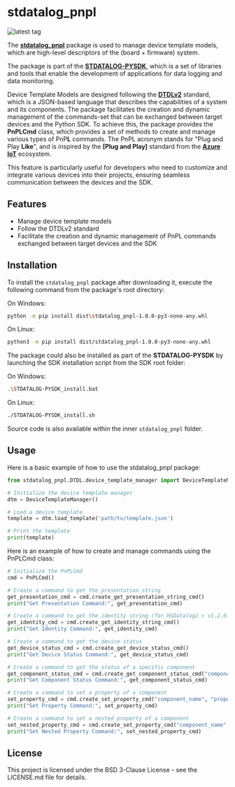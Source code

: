 # stdatalog_pnpl

![latest tag](https://img.shields.io/github/v/tag/STMicroelectronics/stdatalog_pnpl.svg?color=brightgreen)

The **[stdatalog_pnpl](https://github.com/STMicroelectronics/stdatalog_pnpl)** package is used to manage device template models, which are high-level descriptors of the (board + firmware) system.

The package is part of the **[STDATALOG-PYSDK](https://github.com/STMicroelectronics/stdatalog-pysdk)**, which is a set of libraries and tools that enable the development of applications for data logging and data monitoring.

Device Template Models are designed following the **[DTDLv2](https://github.com/Azure/opendigitaltwins-dtdl/blob/master/DTDL/v2/DTDL.v2.md)** standard, which is a JSON-based language that describes the capabilities of a system and its components.
The package facilitates the creation and dynamic management of the commands-set that can be exchanged between target devices and the Python SDK.
To achieve this, the package provides the **PnPLCmd** class, which provides a set of methods to create and manage various types of PnP**L** commands.
The PnPL acronym stands for "Plug and Play **Like**", and is inspired by the **[Plug and Play]** standard from the **[Azure IoT](https://docs.microsoft.com/en-us/azure/iot-pnp/overview-iot-plug-and-play)** ecosystem.

This feature is particularly useful for developers who need to customize and integrate various devices into their projects, ensuring seamless communication between the devices and the SDK.

## Features

- Manage device template models
- Follow the DTDLv2 standard
- Facilitate the creation and dynamic management of PnPL commands exchanged between target devices and the SDK

## Installation

To install the `stdatalog_pnpl` package after downloading it, execute the following command from the package's root directory:

On Windows:
```sh
python -m pip install dist\stdatalog_pnpl-1.0.0-py3-none-any.whl
```

On Linux:
```sh
python3 -m pip install dist/stdatalog_pnpl-1.0.0-py3-none-any.whl
```

The package could also be installed as part of the **STDATALOG-PYSDK** by launching the SDK installation script from the SDK root folder:

On Windows:
```sh
.\STDATALOG-PYSDK_install.bat
```

On Linux:
```sh
./STDATALOG-PYSDK_install.sh
```

Source code is also available within the inner `stdatalog_pnpl` folder.

## Usage
Here is a basic example of how to use the stdatalog_pnpl package:

```python
from stdatalog_pnpl.DTDL.device_template_manager import DeviceTemplateManager

# Initialize the device template manager
dtm = DeviceTemplateManager()

# Load a device template
template = dtm.load_template('path/to/template.json')

# Print the template
print(template)
```
Here is an example of how to create and manage commands using the PnPLCmd class:

```python
# Initialize the PnPLCmd
cmd = PnPLCmd()

# Create a command to get the presentation string
get_presentation_cmd = cmd.create_get_presentation_string_cmd()
print("Get Presentation Command:", get_presentation_cmd)

# Create a command to get the identity string (for HSDatalog2 > v1.2.0)
get_identity_cmd = cmd.create_get_identity_string_cmd()
print("Get Identity Command:", get_identity_cmd)

# Create a command to get the device status
get_device_status_cmd = cmd.create_get_device_status_cmd()
print("Get Device Status Command:", get_device_status_cmd)

# Create a command to get the status of a specific component
get_component_status_cmd = cmd.create_get_component_status_cmd("component_name")
print("Get Component Status Command:", get_component_status_cmd)

# Create a command to set a property of a component
set_property_cmd = cmd.create_set_property_cmd("component_name", "property_name", "property_value")
print("Set Property Command:", set_property_cmd)

# Create a command to set a nested property of a component
set_nested_property_cmd = cmd.create_set_property_cmd("component_name", ["nested", "property", "name"], "property_value")
print("Set Nested Property Command:", set_nested_property_cmd)
```

## License
This project is licensed under the BSD 3-Clause License - see the LICENSE.md file for details.